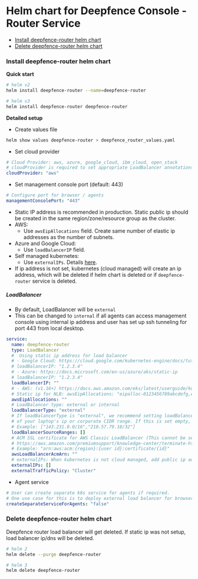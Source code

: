 # Helm chart for Deepfence Console - Router Service

- [Install deepfence-router helm chart](#install-deepfence-router-helm-chart)
- [Delete deepfence-router helm chart](#delete-deepfence-router-helm-chart)

### Install deepfence-router helm chart
**Quick start**

```bash
# helm v2
helm install deepfence-router --name=deepfence-router

# helm v3
helm install deepfence-router deepfence-router
```

**Detailed setup**

- Create values file
```bash
helm show values deepfence-router > deepfence_router_values.yaml
```
- Set cloud provider
```yaml
# Cloud Provider: aws, azure, google_cloud, ibm_cloud, open_stack
# cloudProvider is required to set appropriate LoadBalancer annotations
cloudProvider: "aws"
```
- Set management console port (default: 443)
```yaml
# Configure port for browser / agents
managementConsolePort: "443"
```
- Static IP address is recommended in production. Static public ip should be created in the same region/zone/resource group as the cluster.
- AWS:
    - Use `awsEipAllocations` field. Create same number of elastic ip addresses as the number of subnets.
- Azure and Google Cloud:
    - Use `loadBalancerIP` field.
- Self managed kubernetes:
    - Use `externalIPs`. Details [here](https://kubernetes.io/docs/concepts/services-networking/service/#external-ips).
- If ip address is not set, kubernetes (cloud managed) will create an ip address, which will be deleted if helm chart is deleted or if `deepfence-router` service is deleted.

##### LoadBalancer
- By default, LoadBalancer will be `external`
- This can be changed to `internal` if all agents can access management console using internal ip address and user has set up ssh tunneling for port 443 from local desktop.
```yaml
service:
  name: deepfence-router
  type: LoadBalancer
  #  Using static ip address for load balancer
  # - Google Cloud: https://cloud.google.com/kubernetes-engine/docs/tutorials/configuring-domain-name-static-ip
  # loadBalancerIP: "1.2.3.4"
  # - Azure: https://docs.microsoft.com/en-us/azure/aks/static-ip
  # loadBalancerIP: "1.2.3.4"
  loadBalancerIP: ""
  # - AWS: (v1.16+) https://docs.aws.amazon.com/eks/latest/userguide/kubernetes-versions.html#kubernetes-1.16
  # Static ip for NLB: awsEipAllocations: "eipalloc-0123456789abcdefg,eipalloc-0123456789hijklmn"
  awsEipAllocations: ""
  # LoadBalancer type: external or internal
  loadBalancerType: "external"
  # If loadBalancerType is "external", we recommend setting loadBalancerSourceRanges to the ip address / CIDR ranges
  # of your laptop's ip or corporate CIDR range. If this is set empty, ports 443 and 80 will be open to the public internet.
  # Example: ["143.231.0.0/16","210.57.79.18/32"]
  loadBalancerSourceRanges: []
  # ACM SSL certificate for AWS Classic LoadBalancer (This cannot be set if awsEipAllocations is set)
  # https://aws.amazon.com/premiumsupport/knowledge-center/terminate-https-traffic-eks-acm/
  # Example: "arn:aws:acm:{region}:{user id}:certificate/{id}"
  awsLoadBalancerAcmArn: ""
  # externalIPs: When kubernetes is not cloud managed, add public ip addresses of kubernetes nodes to externalIPs
  externalIPs: []
  externalTrafficPolicy: "Cluster"
```
- Agent service
```yaml
# User can create separate k8s service for agents if required.
# One use case for this is to deploy external load balancer for browser access and internal load balancer for agent communication.
createSeparateServiceForAgents: "false"
```
### Delete deepfence-router helm chart
Deepfence router load balancer will get deleted. If static ip was not setup, load balancer ip/dns will be deleted.

```bash
# helm 2
helm delete --purge deepfence-router

# helm 3
helm delete deepfence-router
```